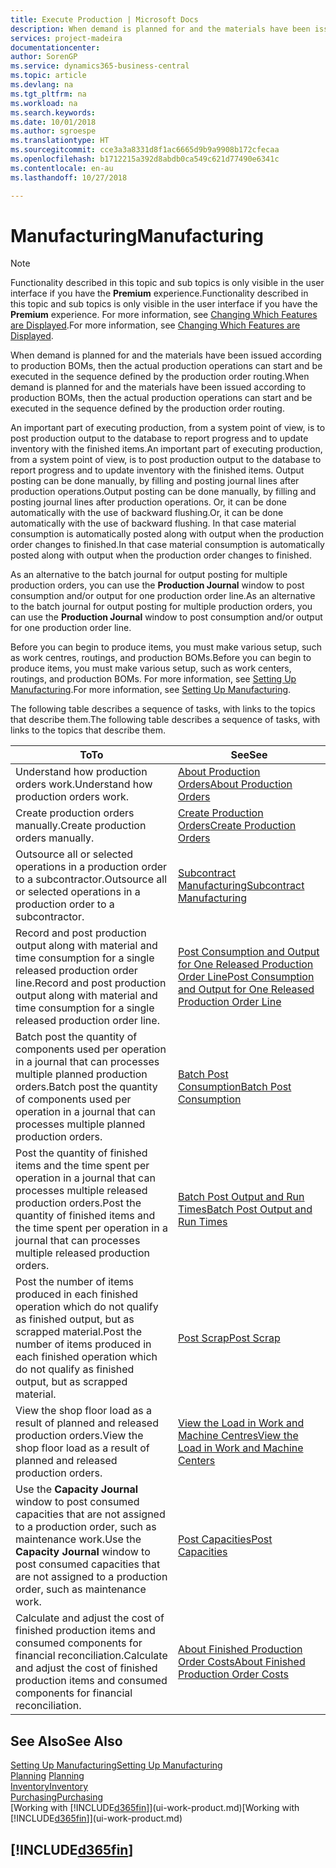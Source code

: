 ```yaml
---
title: Execute Production | Microsoft Docs
description: When demand is planned for and the materials have been issued according to production BOMs, then the actual production operations can start and be executed in the sequence defined by the production order routing.
services: project-madeira
documentationcenter: 
author: SorenGP
ms.service: dynamics365-business-central
ms.topic: article
ms.devlang: na
ms.tgt_pltfrm: na
ms.workload: na
ms.search.keywords: 
ms.date: 10/01/2018
ms.author: sgroespe
ms.translationtype: HT
ms.sourcegitcommit: cce3a3a8331d8f1ac6665d9b9a9908b172cfecaa
ms.openlocfilehash: b1712215a392d8abdb0ca549c621d77490e6341c
ms.contentlocale: en-au
ms.lasthandoff: 10/27/2018

---
```

# <a name="manufacturing"></a><span data-ttu-id="ba038-103">Manufacturing</span><span class="sxs-lookup"><span data-stu-id="ba038-103">Manufacturing</span></span>
> [!NOTE]
> <span data-ttu-id="ba038-104">Functionality described in this topic and sub topics is only visible in the user interface if you have the **Premium** experience.</span><span class="sxs-lookup"><span data-stu-id="ba038-104">Functionality described in this topic and sub topics is only visible in the user interface if you have the **Premium** experience.</span></span> <span data-ttu-id="ba038-105">For more information, see [Changing Which Features are Displayed](ui-experiences.md).</span><span class="sxs-lookup"><span data-stu-id="ba038-105">For more information, see [Changing Which Features are Displayed](ui-experiences.md).</span></span>

<span data-ttu-id="ba038-106">When demand is planned for and the materials have been issued according to production BOMs, then the actual production operations can start and be executed in the sequence defined by the production order routing.</span><span class="sxs-lookup"><span data-stu-id="ba038-106">When demand is planned for and the materials have been issued according to production BOMs, then the actual production operations can start and be executed in the sequence defined by the production order routing.</span></span>  

<span data-ttu-id="ba038-107">An important part of executing production, from a system point of view, is to post production output to the database to report progress and to update inventory with the finished items.</span><span class="sxs-lookup"><span data-stu-id="ba038-107">An important part of executing production, from a system point of view, is to post production output to the database to report progress and to update inventory with the finished items.</span></span> <span data-ttu-id="ba038-108">Output posting can be done manually, by filling and posting journal lines after production operations.</span><span class="sxs-lookup"><span data-stu-id="ba038-108">Output posting can be done manually, by filling and posting journal lines after production operations.</span></span> <span data-ttu-id="ba038-109">Or, it can be done automatically with the use of backward flushing.</span><span class="sxs-lookup"><span data-stu-id="ba038-109">Or, it can be done automatically with the use of backward flushing.</span></span> <span data-ttu-id="ba038-110">In that case material consumption is automatically posted along with output when the production order changes to finished.</span><span class="sxs-lookup"><span data-stu-id="ba038-110">In that case material consumption is automatically posted along with output when the production order changes to finished.</span></span>  

<span data-ttu-id="ba038-111">As an alternative to the batch journal for output posting for multiple production orders, you can use the **Production Journal** window to post consumption and/or output for one production order line.</span><span class="sxs-lookup"><span data-stu-id="ba038-111">As an alternative to the batch journal for output posting for multiple production orders, you can use the **Production Journal** window to post consumption and/or output for one production order line.</span></span>

<span data-ttu-id="ba038-112">Before you can begin to produce items, you must make various setup, such as work centres, routings, and production BOMs.</span><span class="sxs-lookup"><span data-stu-id="ba038-112">Before you can begin to produce items, you must make various setup, such as work centers, routings, and production BOMs.</span></span> <span data-ttu-id="ba038-113">For more information, see [Setting Up Manufacturing](production-configure-production-processes.md).</span><span class="sxs-lookup"><span data-stu-id="ba038-113">For more information, see [Setting Up Manufacturing](production-configure-production-processes.md).</span></span>

<span data-ttu-id="ba038-114">The following table describes a sequence of tasks, with links to the topics that describe them.</span><span class="sxs-lookup"><span data-stu-id="ba038-114">The following table describes a sequence of tasks, with links to the topics that describe them.</span></span>   

|<span data-ttu-id="ba038-115">**To**</span><span class="sxs-lookup"><span data-stu-id="ba038-115">**To**</span></span>|<span data-ttu-id="ba038-116">**See**</span><span class="sxs-lookup"><span data-stu-id="ba038-116">**See**</span></span>|  
|------------|-------------|  
|<span data-ttu-id="ba038-117">Understand how production orders work.</span><span class="sxs-lookup"><span data-stu-id="ba038-117">Understand how production orders work.</span></span>|[<span data-ttu-id="ba038-118">About Production Orders</span><span class="sxs-lookup"><span data-stu-id="ba038-118">About Production Orders</span></span>](production-about-production-orders.md)|
|<span data-ttu-id="ba038-119">Create production orders manually.</span><span class="sxs-lookup"><span data-stu-id="ba038-119">Create production orders manually.</span></span>|[<span data-ttu-id="ba038-120">Create Production Orders</span><span class="sxs-lookup"><span data-stu-id="ba038-120">Create Production Orders</span></span>](production-how-to-create-production-orders.md)|
|<span data-ttu-id="ba038-121">Outsource all or selected operations in a production order to a subcontractor.</span><span class="sxs-lookup"><span data-stu-id="ba038-121">Outsource all or selected operations in a production order to a subcontractor.</span></span>|[<span data-ttu-id="ba038-122">Subcontract Manufacturing</span><span class="sxs-lookup"><span data-stu-id="ba038-122">Subcontract Manufacturing</span></span>](production-how-to-subcontract-manufacturing.md)|
|<span data-ttu-id="ba038-123">Record and post production output along with material and time consumption for a single released production order line.</span><span class="sxs-lookup"><span data-stu-id="ba038-123">Record and post production output along with material and time consumption for a single released production order line.</span></span>|[<span data-ttu-id="ba038-124">Post Consumption and Output for One Released Production Order Line</span><span class="sxs-lookup"><span data-stu-id="ba038-124">Post Consumption and Output for One Released Production Order Line</span></span>](production-how-to-register-consumption-and-output.md)|  
|<span data-ttu-id="ba038-125">Batch post the quantity of components used per operation in a journal that can processes multiple planned production orders.</span><span class="sxs-lookup"><span data-stu-id="ba038-125">Batch post the quantity of components used per operation in a journal that can processes multiple planned production orders.</span></span>|[<span data-ttu-id="ba038-126">Batch Post Consumption</span><span class="sxs-lookup"><span data-stu-id="ba038-126">Batch Post Consumption</span></span>](production-how-to-post-consumption.md)|
|<span data-ttu-id="ba038-127">Post the quantity of finished items and the time spent per operation in a journal that can processes multiple released production orders.</span><span class="sxs-lookup"><span data-stu-id="ba038-127">Post the quantity of finished items and the time spent per operation in a journal that can processes multiple released production orders.</span></span>|[<span data-ttu-id="ba038-128">Batch Post Output and Run Times</span><span class="sxs-lookup"><span data-stu-id="ba038-128">Batch Post Output and Run Times</span></span>](production-how-to-post-output-quantity.md)|  
|<span data-ttu-id="ba038-129">Post the number of items produced in each finished operation which do not qualify as finished output, but as scrapped material.</span><span class="sxs-lookup"><span data-stu-id="ba038-129">Post the number of items produced in each finished operation which do not qualify as finished output, but as scrapped material.</span></span>|[<span data-ttu-id="ba038-130">Post Scrap</span><span class="sxs-lookup"><span data-stu-id="ba038-130">Post Scrap</span></span>](production-how-to-post-scrap.md)|
|<span data-ttu-id="ba038-131">View the shop floor load as a result of planned and released production orders.</span><span class="sxs-lookup"><span data-stu-id="ba038-131">View the shop floor load as a result of planned and released production orders.</span></span>|[<span data-ttu-id="ba038-132">View the Load in Work and Machine Centres</span><span class="sxs-lookup"><span data-stu-id="ba038-132">View the Load in Work and Machine Centers</span></span>](production-how-to-view-the-load-on-work-centers.md)|      
|<span data-ttu-id="ba038-133">Use the **Capacity Journal** window to post consumed capacities that are not assigned to a production order, such as maintenance work.</span><span class="sxs-lookup"><span data-stu-id="ba038-133">Use the **Capacity Journal** window to post consumed capacities that are not assigned to a production order, such as maintenance work.</span></span>|[<span data-ttu-id="ba038-134">Post Capacities</span><span class="sxs-lookup"><span data-stu-id="ba038-134">Post Capacities</span></span>](production-how-to-post-capacities.md)|  
|<span data-ttu-id="ba038-135">Calculate and adjust the cost of finished production items and consumed components for financial reconciliation.</span><span class="sxs-lookup"><span data-stu-id="ba038-135">Calculate and adjust the cost of finished production items and consumed components for financial reconciliation.</span></span>|[<span data-ttu-id="ba038-136">About Finished Production Order Costs</span><span class="sxs-lookup"><span data-stu-id="ba038-136">About Finished Production Order Costs</span></span>](finance-about-finished-production-order-costs.md)|  

## <a name="see-also"></a><span data-ttu-id="ba038-137">See Also</span><span class="sxs-lookup"><span data-stu-id="ba038-137">See Also</span></span>  
[<span data-ttu-id="ba038-138">Setting Up Manufacturing</span><span class="sxs-lookup"><span data-stu-id="ba038-138">Setting Up Manufacturing</span></span>](production-configure-production-processes.md)  
<span data-ttu-id="ba038-139">[Planning](production-planning.md)    </span><span class="sxs-lookup"><span data-stu-id="ba038-139">[Planning](production-planning.md)    </span></span>  
[<span data-ttu-id="ba038-140">Inventory</span><span class="sxs-lookup"><span data-stu-id="ba038-140">Inventory</span></span>](inventory-manage-inventory.md)  
[<span data-ttu-id="ba038-141">Purchasing</span><span class="sxs-lookup"><span data-stu-id="ba038-141">Purchasing</span></span>](purchasing-manage-purchasing.md)  
<span data-ttu-id="ba038-142">[Working with [!INCLUDE[d365fin](includes/d365fin_md.md)]](ui-work-product.md)</span><span class="sxs-lookup"><span data-stu-id="ba038-142">[Working with [!INCLUDE[d365fin](includes/d365fin_md.md)]](ui-work-product.md)</span></span>

## [!INCLUDE[d365fin](includes/free_trial_md.md)]  

